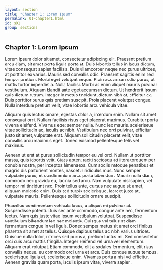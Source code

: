 ```yaml
---
layout: section
title: "Chapter 1: Lorem Ipsum"
permalink: 01-chapter1.html
id: s01
group: sections
---
```


## Chapter 1: Lorem Ipsum

Lorem ipsum dolor sit amet, consectetur adipiscing elit. Praesent pretium arcu diam, sit amet porta ligula porta at. Duis lobortis tellus in lacus dictum, vitae consequat sapien facilisis. Duis ullamcorper neque nec purus ultrices, at porttitor ex varius. Mauris sed convallis odio. Praesent sagittis enim sed tempor pretium. Morbi eget volutpat neque. Proin accumsan odio purus, ut mattis tortor imperdiet a. Nulla facilisi. Morbi ac enim aliquet mauris pulvinar vestibulum. Aliquam blandit ante eget accumsan dictum. Ut hendrerit ipsum quis dictum rutrum. Integer in metus tincidunt, dictum nibh at, efficitur ex. Duis porttitor purus quis pretium suscipit. Proin placerat volutpat congue. Nulla interdum pretium velit, vitae lobortis arcu vehicula vitae.

Aliquam quis lectus ornare, egestas dolor a, interdum enim. Nullam sit amet consequat orci. Nullam facilisis risus eget placerat maximus. Curabitur porta viverra eleifend. Vivamus eget semper nulla. Nunc leo mauris, scelerisque vitae sollicitudin ac, iaculis ac nibh. Vestibulum nec orci pulvinar, efficitur justo sit amet, vulputate erat. Aliquam sollicitudin placerat velit, vitae convallis arcu maximus eget. Donec euismod pellentesque felis vel maximus.

Aenean ut erat at purus sollicitudin tempor eu vel orci. Nullam ut porttitor massa, quis lobortis velit. Class aptent taciti sociosqu ad litora torquent per conubia nostra, per inceptos himenaeos. Cum sociis natoque penatibus et magnis dis parturient montes, nascetur ridiculus mus. Nunc semper vulputate purus, et condimentum arcu porta bibendum. Mauris nulla diam, commodo nec gravida eu, lacinia sed arcu. Nam vulputate nisl sapien, vel tempor mi tincidunt nec. Proin tellus ante, cursus nec augue sit amet, aliquam molestie enim. Duis sed turpis scelerisque, laoreet justo at, vulputate mauris. Pellentesque sollicitudin ornare suscipit.

Phasellus condimentum vehicula lacus, a aliquet mi pulvinar at. Suspendisse potenti. Duis sed ante commodo, congue ante nec, fermentum lectus. Nam quis justo vitae ipsum vestibulum volutpat. Suspendisse vestibulum bibendum leo nec molestie. Quisque vel tellus at diam fermentum congue in vel ligula. Donec semper metus sit amet orci finibus pharetra sit amet at tellus. Quisque dapibus tellus ac nibh varius ultrices. Quisque nulla dolor, ultrices sed purus a, pretium luctus mi. Sed consectetur orci quis arcu mattis fringilla. Integer eleifend vel urna vel elementum. Aliquam erat volutpat. Etiam commodo, elit a sodales fermentum, elit risus convallis neque, eu commodo orci urna et arcu. Duis congue augue tempus, scelerisque ligula et, scelerisque enim. Vivamus porta a nisi vel efficitur. Aenean gravida quam porta, iaculis ipsum vitae, viverra sapien.
